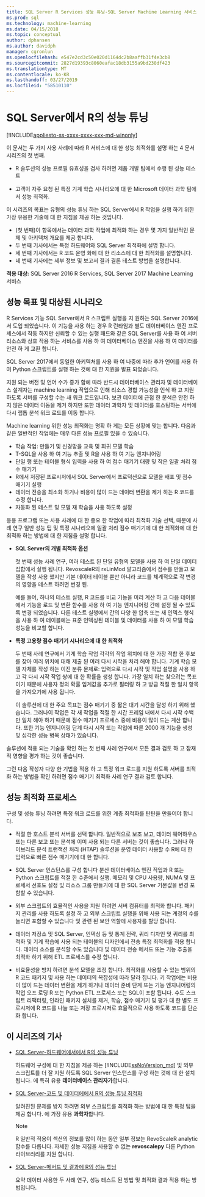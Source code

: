 ```yaml
---
title: SQL Server R Services 성능 튜닝-SQL Server Machine Learning 서비스
ms.prod: sql
ms.technology: machine-learning
ms.date: 04/15/2018
ms.topic: conceptual
author: dphansen
ms.author: davidph
manager: cgronlun
ms.openlocfilehash: e547e2cd3c50e020d1164dc2b8aaffb31f4e3cb8
ms.sourcegitcommit: 2827d19393c8060eafac18db3155a9bd230df423
ms.translationtype: MT
ms.contentlocale: ko-KR
ms.lasthandoff: 03/27/2019
ms.locfileid: "58510110"
---
```

# <a name="performance-tuning-for-r-in-sql-server"></a>SQL Server에서 R의 성능 튜닝
[!INCLUDE[appliesto-ss-xxxx-xxxx-xxx-md-winonly](../../includes/appliesto-ss-xxxx-xxxx-xxx-md-winonly.md)]

이 문서는 두 가지 사용 사례에 따라 R 서비스에 대 한 성능 최적화를 설명 하는 4 문서 시리즈의 첫 번째.

- R 솔루션의 성능 프로필 유효성을 검사 하려면 제품 개발 팀에서 수행 된 성능 테스트

- 고객이 자주 요청 된 특정 기계 학습 시나리오에 대 한 Microsoft 데이터 과학 팀에서 성능 최적화.

이 시리즈의 목표는 유형의 성능 튜닝 하는 SQL Server에서 R 작업을 실행 하기 위한 가장 유용한 기술에 대 한 지침을 제공 하는 것입니다.

+ (첫 번째)이 항목에서는 데이터 과학 작업에 최적화 하는 경우 몇 가지 일반적인 문제 및 아키텍처 개요를 제공 합니다.
+ 두 번째 기사에서는 특정 하드웨어와 SQL Server 최적화에 설명 합니다.
+ 세 번째 기사에서는 R 코드 운영 화에 대 한 리소스에 대 한 최적화를 설명합니다.
+ 네 번째 기사에는 세부 정보 및 보고서 결과 결론 테스트 방법을 설명합니다.

**적용 대상:** SQL Server 2016 R Services, SQL Server 2017 Machine Learning 서비스

## <a name="performance-goals-and-targeted-scenarios"></a>성능 목표 및 대상된 시나리오

R Services 기능 SQL Server에서 R 스크립트 실행을 지 원하는 SQL Server 2016에서 도입 되었습니다. 이 기능을 사용 하는 경우 R 런타임과 별도 데이터베이스 엔진 프로세스에서 작동 하지만 신뢰할 수 있는 실행 패드와 같은 SQL Server를 사용 하 여 서버 리소스와 상호 작용 하는 서비스를 사용 하 여 데이터베이스 엔진을 사용 하 여 데이터를 안전 하 게 교환 합니다.

SQL Server 2017에서 동일한 아키텍처를 사용 하 여 나중에 따라 추가 언어를 사용 하 여 Python 스크립트를 실행 하는 것에 대 한 지원을 발표 되었습니다.

지원 되는 버전 및 언어 수가 증가 함에 따라 반드시 데이터베이스 관리자 및 데이터베이스 설계자는 machine learning 작업으로 인해 리소스 경합 가능성을 인식 하 고 지원 하도록 서버를 구성할 수는 새 워크 로드입니다. 보관 데이터에 근접 한 분석은 안전 하지 않은 데이터 이동을 제거 하지만 또한 데이터 과학자 및 데이터를 호스팅하는 서버에 다시 랩톱 분석 워크 로드를 이동 합니다.

Machine learning 위한 성능 최적화는 명확 하 게는 모든 상황에 맞는 합니다. 다음과 같은 일반적인 작업에는 매우 다른 성능 프로필 있을 수 있습니다.

- 학습 작업: 만들기 및 신경망을 교육 및 회귀 모델 학습
- T-SQL을 사용 하 여 기능 추출 및 R을 사용 하 여 기능 엔지니어링
- 단일 행 또는 테이블 형식 입력을 사용 하 여 점수 매기기 대량 및 작은 일괄 처리 점수 매기기
- R에서 저장된 프로시저에서 SQL Server에서 프로덕션으로 모델을 배포 및 점수 매기기 실행
- 데이터 전송을 최소화 하거나 비용이 많이 드는 데이터 변환을 제거 하는 R 코드를 수정 합니다.
- 자동화 된 테스트 및 모델 재 학습을 사용 하도록 설정

응용 프로그램 또는 사용 사례에 대 한 중요 한 작업에 따라 최적화 기술 선택, 때문에 사례 연구 일반 성능 팁 및 특정 시나리오에 일괄 처리 점수 매기기에 대 한 최적화에 대 한 최적화 하는 방법에 대 한 지침을 설명 합니다.

+ **SQL Server의 개별 최적화 옵션**

    첫 번째 성능 사례 연구, 여러 테스트 된 단일 유형의 모델을 사용 하 여 단일 데이터 집합에서 실행 됩니다. RevoscaleR의 rxLinMod 알고리즘에서 점수를 만들고 모델을 작성 사용 했지만 기본 데이터 테이블 뿐만 아니라 코드를 체계적으로 각 변경의 영향을 테스트 하려면 변경 된.

    예를 들어, 하나의 테스트 실행, R 코드를 비교 기능을 미리 계산 하 고 다음 테이블에서 기능을 로드 및 변환 함수를 사용 하 여 기능 엔지니어링 간에 설정 될 수 있도록 변경 되었습니다. 다른 테스트 실행에서 간의 다양 한 압축 또는 새 인덱스 형식을 사용 하 여 테이블에는 표준 인덱싱된 테이블 및 데이터를 사용 하 여 모델 학습 성능을 비교할 합니다.

+ **특정 고용량 점수 매기기 시나리오에 대 한 최적화**

    두 번째 사례 연구에서 기계 학습 작업 각각의 작업 위치에 대 한 가장 적합 한 후보를 찾아 여러 위치에 대해 제출 된 여러 다시 시작을 처리 해야 합니다. 기계 학습 모델 자체를 작성 하는 이진 분류 문제로: 입력으로 다시 시작 및 작업 설명을 사용 하 고 각 다시 시작 작업 쌍에 대 한 확률을 생성 합니다. 가장 일치 하는 찾으려는 목표 이기 때문에 사용자 정의 확률 임계값을 추가로 필터링 하 고 방금 적절 한 일치 항목을 가져오기에 사용 됩니다.

    이 솔루션에 대 한 주요 목표는 점수 매기기 중 짧은 대기 시간을 달성 하기 위해 했습니다. 그러나이 작업은 각 새 작업을 적절 한 시간 프레임 내에서 다시 시작 수백만 일치 해야 하기 때문에 점수 매기기 프로세스 중에 비용이 많이 드는 계산 합니다. 또한 기능 엔지니어링 단계 다시 시작 또는 작업에 따른 2000 개 기능을 생성 및 심각한 성능 병목 상태가 있습니다.

솔루션에 적용 되는 기술을 확인 하는 첫 번째 사례 연구에서 모든 결과 검토 하 고 잠재적 영향을 평가 하는 것이 좋습니다.

그런 다음 작성자 다양 한 기법을 적용 하 고 특정 워크 로드를 지원 하도록 서버를 최적화 하는 방법을 확인 하려면 점수 매기기 최적화 사례 연구 결과 검토 합니다.

## <a name="performance-optimization-process"></a>성능 최적화 프로세스

구성 및 성능 튜닝 하려면 특정 워크 로드를 위한 계층 최적화를 탄탄을 만들어야 합니다.

- 적절 한 호스트 분석 서버를 선택 합니다. 일반적으로 보조 보고, 데이터 웨어하우스 또는 다른 보고 또는 분석에 이미 사용 되는 다른 서버는 것이 좋습니다. 그러나 하이브리드 분석 트랜잭션 처리 (HTAP) 솔루션을 운영 데이터 사용할 수 R에 대 한 입력으로 빠른 점수 매기기에 대 한 합니다.

- SQL Server 인스턴스를 구성 합니다 분산 데이터베이스 엔진 작업과 R 또는 Python 스크립트를 적절 한 수준에서 실행. 메모리 및 CPU 사용량, NUMA 및 프로세서 선호도 설정 및 리소스 그룹 만들기에 대 한 SQL Server 기본값을 변경 포함할 수 있습니다.

- 외부 스크립트의 효율적인 사용을 지원 하려면 서버 컴퓨터를 최적화 합니다. 패키지 관리를 사용 하도록 설정 하 고 외부 스크립트 실행을 위해 사용 되는 계정의 수를 늘리면 포함할 수 있습니다 및 관련 된 보안 역할에 사용자를 할당 합니다.

- 데이터 저장소 및 SQL Server, 인덱싱 등 및 통계 전략, 쿼리 디자인 및 쿼리를 최적화 및 기계 학습에 사용 되는 테이블의 디자인에서 전송 특정 최적화를 적용 합니다. 데이터 소스를 분석할 수도 있습니다 및 데이터 전송 메서드 또는 기능 추출을 최적화 하기 위해 ETL 프로세스를 수정 합니다.

- 비효율성을 방지 하려면 분석 모델을 조정 합니다. 최적화를 사용할 수 있는 범위의 R 코드 패키지 및 사용 하는 데이터의 복잡성에 따라 달라 집니다. 키 작업에는 비용이 많이 드는 데이터 변환을 제거 하거나 데이터 준비 단계 또는 기능 엔지니어링의 작업 오프 로딩 R 또는 Python ETL 프로세스 또는 SQL이 포함 됩니다. 수도 스크립트 리팩터링, 인라인 패키지 설치를 제거, 학습, 점수 매기기 및 평가 대 한 별도 프로시저에 R 코드를 나눌 또는 저장 프로시저로 효율적으로 사용 하도록 코드를 단순화 합니다.

## <a name="articles-in-this-series"></a>이 시리즈의 기사

+ [SQL Server-하드웨어에서에서 R의 성능 튜닝](../r/sql-server-configuration-r-services.md)

    하드웨어 구성에 대 한 지침을 제공 하는 [!INCLUDE[ssNoVersion_md](../../includes/ssnoversion-md.md)] 및 외부 스크립트를 더 잘 지원 하도록 SQL Server 인스턴스를 구성 하는 것에 대 한 설치 됩니다. 에 특히 유용 **데이터베이스 관리자가**합니다.

+ [SQL Server-코드 및 데이터에에서 R의 성능 튜닝 최적화](../r/r-and-data-optimization-r-services.md)

    알려진된 문제를 방지 하려면 외부 스크립트를 최적화 하는 방법에 대 한 특정 팁을 제공 합니다. 에 가장 유용 **과학자**합니다.

    > [!NOTE]
    > R 일반적 적용이 섹션의 정보를 많이 하는 동안 일부 정보는 RevoScaleR analytic 함수를 다릅니다. 자세한 성능 지침을 사용할 수 없는 **revoscalepy** 다른 Python 라이브러리를 지원 합니다.
    >

+ [SQL Server-메서드 및 결과에 R의 성능 튜닝](../r/performance-case-study-r-services.md)

    요약 데이터 사용한 두 사례 연구, 성능 테스트 된 방법 및 최적화 결과 적용 하는 방법입니다.
